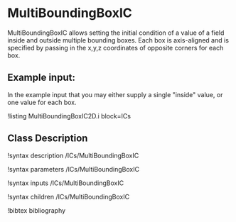 <!-- MOOSE Documentation Stub: Remove this when content is added. -->

# MultiBoundingBoxIC

MultiBoundingBoxIC allows setting the initial condition of a value of a field inside and outside
multiple bounding boxes. Each box is axis-aligned and is specified by passing in the x,y,z
coordinates of opposite corners for each box.

## Example input:

In the example input that you may either supply a single "inside" value, or one value for
each box.

!listing MultiBoundingBoxIC2D.i block=ICs

## Class Description

!syntax description /ICs/MultiBoundingBoxIC

!syntax parameters /ICs/MultiBoundingBoxIC

!syntax inputs /ICs/MultiBoundingBoxIC

!syntax children /ICs/MultiBoundingBoxIC

!bibtex bibliography
